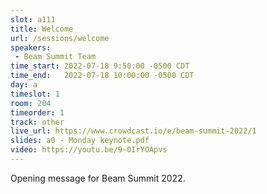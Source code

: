 ```yaml
---
slot: a111
title: Welcome
url: /sessions/welcome
speakers:
 - Beam Summit Team
time_start: 2022-07-18 9:50:00 -0500 CDT
time_end:   2022-07-18 10:00:00 -0500 CDT
day: a
timeslot: 1
room: 204
timeorder: 1
track: other
live_url: https://www.crowdcast.io/e/beam-summit-2022/1
slides: a0 - Monday keynote.pdf
video: https://youtu.be/9-0IrYOApvs
---
```


Opening message for Beam Summit 2022.
